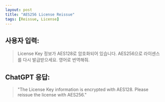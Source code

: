 ```yaml
---
layout: post
title: "AES256 License Reissue"
tags: [Reissue, License]
---
```


## 사용자 입력:
> License Key 정보가 AES128로 암호화되어 있습니다. AES256으로 라이센스를 다시 발급받으세요.  영어로 번역해줘.

## ChatGPT 응답:
> "The License Key information is encrypted with AES128. Please reissue the license with AES256."


